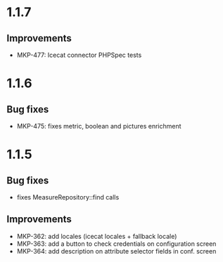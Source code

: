 # 1.1.7
## Improvements
- MKP-477: Icecat connector PHPSpec tests

# 1.1.6
## Bug fixes
- MKP-475: fixes metric, boolean and pictures enrichment 

# 1.1.5
## Bug fixes
- fixes MeasureRepository::find calls

## Improvements
- MKP-362: add locales (icecat locales + fallback locale)
- MKP-363: add a button to check credentials on configuration screen
- MKP-364: add description on attribute selector fields in conf. screen
